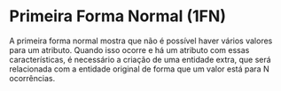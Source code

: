 # Primeira Forma Normal (1FN)

A primeira forma normal mostra que não é possível haver vários valores para um atributo. Quando isso ocorre e há um atributo com essas características, é necessário a criação de uma entidade extra, que será relacionada com a entidade original de forma que um valor está para N ocorrências.
